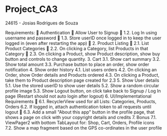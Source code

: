 # Project_CA3

24615 - Josias Rodrigues de Souza

Requirements:
	Authentication
	Allow User to Signup
	1.2. Log In using username and password
	1.3. Store userID once logged in to keep the user logged in (even after restarting the app)
	2. Product Listing
	2.1. List Product Categories
	2.2. On clicking a Category, list Products in that Category
	2.3. On clicking a Product, show Product description, show buy button and controls to change quantity.
3. Cart
3.1. Show cart summary
3.2. Show total amount
3.3. Purchase button to place an order, show order notification
4. Show order history
4.1. List users orders
4.2. On clicking an Order, show Order details and Products ordered
4.3. On clicking a Product, take them to Product description page created for 2.3
5. Show User details
5.1. Use the stored userID to show user details
5.2. Show a random circular profile image
5.3. Show Logout button, on click take back to Signup / Log In page (Restart should not auto login after logout)
6. UI/Implementational Requirements	
	6.1. RecyclerView used for all Lists: Categories, Products, Orders
6.2. If logged in, attach authentication token to all requests until logout
	6.3. Add a small "About this app" button in the profile page, that shows a page on click with your copyright details and credits
7. Bonus
7.1. ViewPager2 with bottom TabLayout for: Shop, Cart, Orders, Profile icons
7.2. Show a map fragment based on the GPS co-ordinates in the user profile
 

